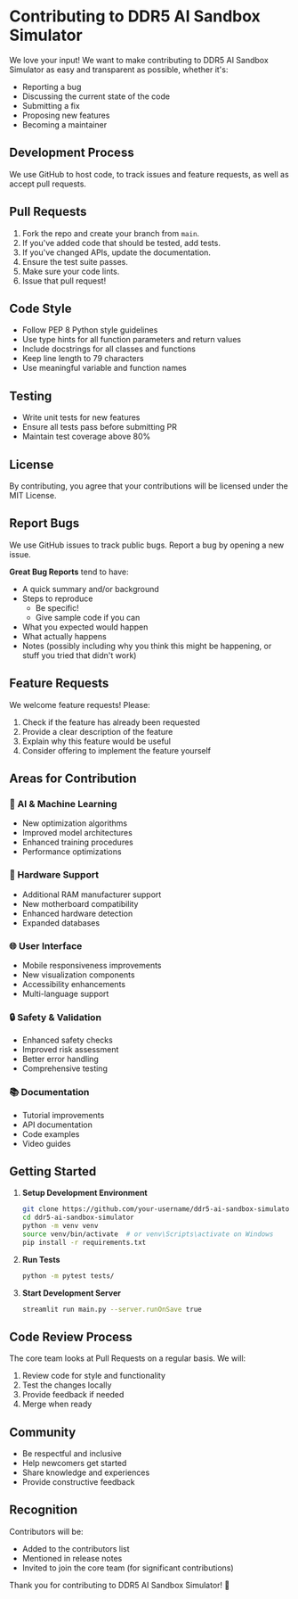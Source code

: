 # Contributing to DDR5 AI Sandbox Simulator

We love your input! We want to make contributing to DDR5 AI Sandbox Simulator as easy and transparent as possible, whether it's:

- Reporting a bug
- Discussing the current state of the code
- Submitting a fix
- Proposing new features
- Becoming a maintainer

## Development Process

We use GitHub to host code, to track issues and feature requests, as well as accept pull requests.

## Pull Requests

1. Fork the repo and create your branch from `main`.
2. If you've added code that should be tested, add tests.
3. If you've changed APIs, update the documentation.
4. Ensure the test suite passes.
5. Make sure your code lints.
6. Issue that pull request!

## Code Style

* Follow PEP 8 Python style guidelines
* Use type hints for all function parameters and return values
* Include docstrings for all classes and functions
* Keep line length to 79 characters
* Use meaningful variable and function names

## Testing

* Write unit tests for new features
* Ensure all tests pass before submitting PR
* Maintain test coverage above 80%

## License

By contributing, you agree that your contributions will be licensed under the MIT License.

## Report Bugs

We use GitHub issues to track public bugs. Report a bug by opening a new issue.

**Great Bug Reports** tend to have:

- A quick summary and/or background
- Steps to reproduce
  - Be specific!
  - Give sample code if you can
- What you expected would happen
- What actually happens
- Notes (possibly including why you think this might be happening, or stuff you tried that didn't work)

## Feature Requests

We welcome feature requests! Please:

1. Check if the feature has already been requested
2. Provide a clear description of the feature
3. Explain why this feature would be useful
4. Consider offering to implement the feature yourself

## Areas for Contribution

### 🧠 AI & Machine Learning
- New optimization algorithms
- Improved model architectures
- Enhanced training procedures
- Performance optimizations

### 🔬 Hardware Support
- Additional RAM manufacturer support
- New motherboard compatibility
- Enhanced hardware detection
- Expanded databases

### 🌐 User Interface
- Mobile responsiveness improvements
- New visualization components
- Accessibility enhancements
- Multi-language support

### 🔒 Safety & Validation
- Enhanced safety checks
- Improved risk assessment
- Better error handling
- Comprehensive testing

### 📚 Documentation
- Tutorial improvements
- API documentation
- Code examples
- Video guides

## Getting Started

1. **Setup Development Environment**
   ```bash
   git clone https://github.com/your-username/ddr5-ai-sandbox-simulator.git
   cd ddr5-ai-sandbox-simulator
   python -m venv venv
   source venv/bin/activate  # or venv\Scripts\activate on Windows
   pip install -r requirements.txt
   ```

2. **Run Tests**
   ```bash
   python -m pytest tests/
   ```

3. **Start Development Server**
   ```bash
   streamlit run main.py --server.runOnSave true
   ```

## Code Review Process

The core team looks at Pull Requests on a regular basis. We will:

1. Review code for style and functionality
2. Test the changes locally
3. Provide feedback if needed
4. Merge when ready

## Community

* Be respectful and inclusive
* Help newcomers get started
* Share knowledge and experiences
* Provide constructive feedback

## Recognition

Contributors will be:
- Added to the contributors list
- Mentioned in release notes
- Invited to join the core team (for significant contributions)

Thank you for contributing to DDR5 AI Sandbox Simulator! 🚀

